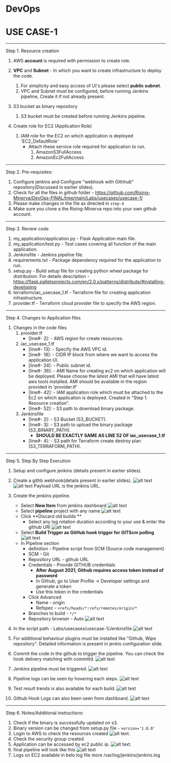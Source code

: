 # DevOps
# USE CASE-1 
---------------------------------------
Step 1. Resource creation
    
 1. AWS **account** is required with permission to create role.
 
 2. **VPC** and **Subnet** - In which you want to create infrastructure to deploy the code.
    1. For simplicity and easy access of UI's please select **public subnet**. 
    2. VPC and Subnet must be configured, before running Jenkins pipeline, Create it if not already present.
 3. S3 bucket as binary repository
    1. S3 bucket must be created before running Jenkins pipeline.
 
 4. Create role for EC2 (Application Role)
    1. IAM role for the EC2 on which application is deployed 'EC2_DefaultRole'
       - Attach these service role required for application to run.
            1. AmazonS3FullAccess 
            2. AmazonEc2FullAccess
---------------------------------------

Step 2. Pre-requisites:
     
1. Configure jenkins and Configure "webhook with Githhub" repository(Discussed in earlier slides).
2. Check for all the files in github folder - https://github.com/Rising-Minerva/DevOps-FINAL/tree/main/Labs/usecases/usecase-1/
3. Please make changes in the file as directed in ``step-4``
4. Make sure you clone a the Rising-Minerva repo into your own github account.
---------------------------------------

Step 3. Review code
 1. my_application/application.py - Flask Application main file.
 2. my_application/test.py - Test cases covering all function of the main application. 
 3. Jenkinsfile - Jenkins pipeline file.
 4. requirements.txt - Package dependency required for the application to run.
 5. setup.py - Build setup file for creating python wheel package for distribution. For details description -https://flask.palletsprojects.com/en/2.0.x/patterns/distribute/#installing-developing
 6. terraform/iac_usecase_1.tf - Terraform file for creating application infrastructure.
 7. provider.tf - Terraform cloud provider file to specify the AWS region. 

---------------------------------------

Step 4. Changes to Application files

1. Changes in the code files
     1. provider.tf 
        - [line#- 2]: - AWS region for create resources.
     2. iac_usecase_1.tf 
        - [line#- 13]: - Specify the AWS VPC id.
        - [line#- 18]: - CIDR IP block from where we want to access the application UI.
        - [line#- 24]: - Public subnet id.
        - [line#- 36]: - AMI Name for creating ec2 on which application will be deployed. Please choose the latest AMI that will have latest aws tools installed.
                         AMI should be available in the region provided in 'provider.tf'
        - [line#- 42]: - IAM application role which must be attached to the Ec2 on which application is deployed. Created in "Step 1. Resource creation".
        - [line#- 52]: - S3 path to download binary package.
     3. Jenkinsfile 
        - [line#- 2]: - S3 Bucket (S3_BUCKET).
        - [line#- 3]: - S3 path to upload the binary package (S3_BINARY_PATH). 
          - **SHOULD BE EXACTLY SAME AS LINE 52 OF iac_usecase_1.tf**
        - [line#- 4]: - S3 path for Terraform create destroy plan (S3_TERRAFORM_PATH).
---------------------------------------

Step 5. Step By Step Execution
    
 1. Setup and configure jenkins (details present in earlier slides).
 2. Create a githb webhook(details present in earlier slides).
    ![alt text](../../../images/GithubWebHook.png)
    ![alt text](../../../images/GithubWebHook2.png)
    Payload URL is the jenkins URL.
    
 3. Create the jenkins pipeline.
       - Select **New Item** from jenkins dashboard ![alt text](../../../images/JenkinsNewItem.png)
       - Select **pipeline** project with any name ![alt text](../../../images/NewJenkinsPipeline.png)
       - Click **Discard old builds ** 
           - Select any log rotation duration according to your use & enter the github URl ![alt text](../../../images/LogRotationAndGithub.png)
       - Select **Build Trigger as GitHub hook trigger for GITScm polling** ![alt text](../../../images/BuildTriggers.png)
       - In Pipeline section 
            - definition - Pipeline script from SCM (Source code management)
            - SCM - Git
            - Repository URL - github URL
            - Credentials - Provide GITHUB credentials
                - **After August 2021, Github requires access token instead of password**
                - In Github, go to User Profile -> Developer settings and generate a token
                - Use this token in the credentials
            - Click Advanced
                - Name - origin
                - Refspec - `+refs/heads/*:refs/remotes/origin/*`
            - Branches to build - `*/*`
            - Repository browser - Auto
             ![alt text](../../../images/SCM.png)
 4. In the script path - Labs/usecases/usecase-1/Jenkinsfile 
             ![alt text](../../../images/JenkinsFile.png)
 5. For additional behaviour plugins must be installed like "Github, Wipe repository". Detailed information is present in jenkis configuration slide.
 6. Commit the code in the github to trigger the pipeline. You can check the hook delivery matching with commitId.
              ![alt text](../../../images/HookRecentDelivery.png)   
 7. Jenkins pipeline must be triggered.
              ![alt text](../../../images/PipelineStatus.png) 
 8. Pipeline logs can be seen by hovering each steps.
              ![alt text](../../../images/PipelineLogs.png)
 9. Test result trends is also available for each build.
              ![alt text](../../../images/TestResultTrend.png)              
 10. Github Hook Logs can also been seen from dashboard.
             ![alt text](../../../images/HookLog.png)              
 
---------------------------------------

Step 6. Notes/Additional instructions:
    
 1. Check if the binary is successfully updated on s3.
 2. Binary version can be changed from setup.py file - `version='1.0.0'`
 3. Login to AWS to check the resources created 
             ![alt text](../../../images/ec2.png).
 4. Check the security group created
 5. Application can be accessed by ec2 public ip.
             ![alt text](../../../images/Hello.png).    
 6. final pipeline will look like this 
             ![alt text](../../../images/FinalPipeline.png)
 7. Logs on EC2 available in belo log file
     more /var/log/jenkins/jenkins.log
    
